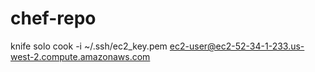 # chef-repo
knife solo cook -i ~/.ssh/ec2_key.pem ec2-user@ec2-52-34-1-233.us-west-2.compute.amazonaws.com

